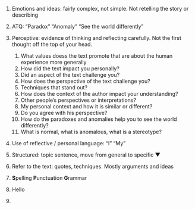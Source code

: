 1. Emotions and ideas: fairly complex, not simple. Not retelling the story or describing
    
2. ATQ: “Paradox” “Anomaly” “See the world differently”
    
3. Perceptive: evidence of thinking and reflecting carefully. Not the first thought off the top of your head.
    
    1. What values doess the text promote that are about the human experience more generally
    2. How did the text impact you personally?
    3. Did an aspect of the text challenge you?
    4. How does the perspective of the text challenge you?
    5. Techniques that stand out?
    6. How does the context of the author impact your understanding?
    7. Other people’s perspectives or interpretations?
    8. My personal context and how it is similar or different?
    9. Do you agree with his perspective?
    10. How do the paradoxes and anomalies help you to see the world differently?
    11. What is normal, what is anomalous, what is a stereotype?
4. Use of reflective / personal language: “I” “My”
    
5. Structured: topic sentence, move from general to specific ▼
    
6. Refer to the text: quotes, techniques. Mostly arguments and ideas
    
1. **S**pelling
    **P**unctuation
    **G**rammar


1. Hello
2. 